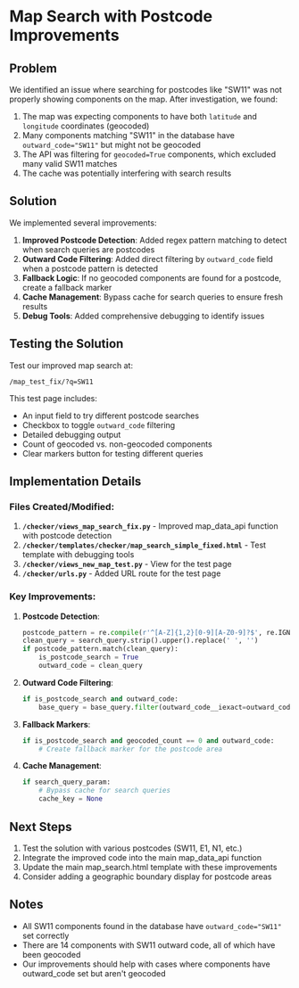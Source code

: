 # Map Search with Postcode Improvements

## Problem

We identified an issue where searching for postcodes like "SW11" was not properly showing components on the map. After investigation, we found:

1. The map was expecting components to have both `latitude` and `longitude` coordinates (geocoded)
2. Many components matching "SW11" in the database have `outward_code="SW11"` but might not be geocoded
3. The API was filtering for `geocoded=True` components, which excluded many valid SW11 matches
4. The cache was potentially interfering with search results

## Solution

We implemented several improvements:

1. **Improved Postcode Detection**: Added regex pattern matching to detect when search queries are postcodes
2. **Outward Code Filtering**: Added direct filtering by `outward_code` field when a postcode pattern is detected
3. **Fallback Logic**: If no geocoded components are found for a postcode, create a fallback marker
4. **Cache Management**: Bypass cache for search queries to ensure fresh results
5. **Debug Tools**: Added comprehensive debugging to identify issues

## Testing the Solution

Test our improved map search at:

```
/map_test_fix/?q=SW11
```

This test page includes:

- An input field to try different postcode searches
- Checkbox to toggle `outward_code` filtering
- Detailed debugging output 
- Count of geocoded vs. non-geocoded components
- Clear markers button for testing different queries

## Implementation Details

### Files Created/Modified:

1. **`/checker/views_map_search_fix.py`** - Improved map_data_api function with postcode detection
2. **`/checker/templates/checker/map_search_simple_fixed.html`** - Test template with debugging tools
3. **`/checker/views_new_map_test.py`** - View for the test page
4. **`/checker/urls.py`** - Added URL route for the test page

### Key Improvements:

1. **Postcode Detection**:
   ```python
   postcode_pattern = re.compile(r'^[A-Z]{1,2}[0-9][A-Z0-9]?$', re.IGNORECASE)
   clean_query = search_query.strip().upper().replace(' ', '')
   if postcode_pattern.match(clean_query):
       is_postcode_search = True
       outward_code = clean_query
   ```

2. **Outward Code Filtering**:
   ```python
   if is_postcode_search and outward_code:
       base_query = base_query.filter(outward_code__iexact=outward_code)
   ```

3. **Fallback Markers**:
   ```python
   if is_postcode_search and geocoded_count == 0 and outward_code:
       # Create fallback marker for the postcode area
   ```

4. **Cache Management**:
   ```python
   if search_query_param:
       # Bypass cache for search queries
       cache_key = None
   ```

## Next Steps

1. Test the solution with various postcodes (SW11, E1, N1, etc.)
2. Integrate the improved code into the main map_data_api function
3. Update the main map_search.html template with these improvements
4. Consider adding a geographic boundary display for postcode areas

## Notes

- All SW11 components found in the database have `outward_code="SW11"` set correctly
- There are 14 components with SW11 outward code, all of which have been geocoded
- Our improvements should help with cases where components have outward_code set but aren't geocoded